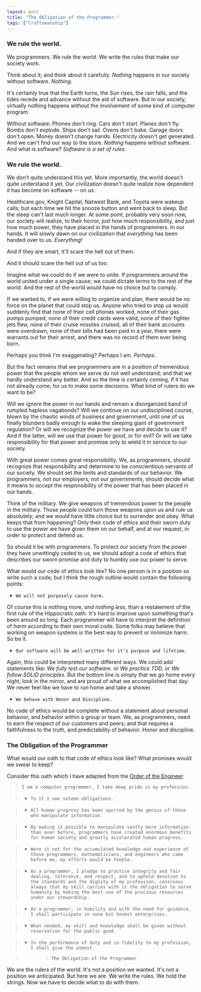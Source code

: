 ```yaml
---
layout: post
title: "The Obligation of the Programmer."
tags: ["Craftsmanship"]
---
```

### We rule the world.  

We programmers.  We rule the world.  We write the rules that make our society work.

Think about it; and think about it carefully.  _Nothing_ happens in our society without software.  _Nothing._  

It's certainly true that the Earth turns, the Sun rises, the rain falls, and the tides recede and advance without the aid of software.  But in our society, virtually nothing happens without the involvement of some kind of computer program. 

Without software: Phones don't ring.  Cars don't start.  Planes don't fly.  Bombs don't explode.  Ships don't sail.  Ovens don't bake.  Garage doors don't open.  Money doesn't change hands.  Electricity doesn't get generated. And we can't find our way to the store.  _Nothing_ happens without software.  And what is software?  _Software is a set of rules_.

### We rule the world.

We don't quite understand this yet.  More importantly, the world doesn't quite understand it yet.  Our civilization doesn't quite realize how dependent it has become on software -- on _us_.  

Healthcare.gov, Knight Capital, Natwest Bank, and Toyota were wakeup calls; but each time we hit the snooze button and went back to sleep.  But the sleep can't last much longer.  At some point, probably very soon now, our society will realize, to their horror, just how much responsibility, and just how much power, they have placed in the hands of programmers.  In our hands.  It will slowly dawn on our civilization that _everything_ has been handed over to us. _Everything!_  

And if they are smart, it'll scare the hell out of them.  

And it should scare the hell out of us too.  

Imagine what we could do if we were to unite.  If programmers around the world united under a single cause; we could dictate terms to the rest of the world.  And the rest of the world would have no choice but to comply.  

If we wanted to, if we were willing to organize and plan, there would be no force on the planet that could stop us.  Anyone who tried to stop us would suddenly find that none of their cell phones worked, none of their gas pumps pumped, none of their credit cards were valid, none of their fighter jets flew, none of their cruise missiles cruised, all of their bank accounts were overdrawn, none of their bills had been paid in a year, there were warrants out for their arrest, and there was no record of them ever being born. 

Perhaps you think I'm exaggerating?  Perhaps I am.  _Perhaps._

But the fact remains that we programmers are in a position of tremendous power that the people whom we serve do not well understand; and that we hardly understand any better.  And so the time is certainly coming, if it has not already come, for us to make some decisions.  What kind of rulers do we want to be?

Will we ignore the power in our hands and remain a disorganized band of rumpled hapless vagabonds?   Will we continue on our undisciplined course,  blown by the chaotic winds of business and government, until one of us finally blunders badly enough to wake the sleeping giant of government regulation?  Or will we recognize the power we have and decide to use it?  And if the latter, will we use that power for good, or for evil?  Or will we take responsibility for that power and promise only to wield it in service to our society.  

With great power comes great responsibility.  We, as programmers, should recognize that responsibility and determine to be conscientious servants of our society.  We should set the limits and standards of our behavior.  We programmers, not our employers, not our governments, should decide what it means to _accept_ the responsibility of the power that has been placed in our hands.

Think of the military.  We give weapons of tremendous power to the people in the military.  Those people could turn those weapons upon us and rule us absolutely; and we would have little choice but to surrender and obey.  What keeps that from happening?  Only their code of ethics and their sworn duty to use the power we have given them on our behalf, and at our request, in order to protect and defend us.  

So should it be with programmers.  To protect our society from the power they have unwittingly ceded to us, we should adopt a code of ethics that describes our sworn promise and duty to humbly use our power to serve.

What would our code of ethics look like?  No one person is in a position so write such a code; but I think the rough outline would contain the following points:

* `We will not purposely cause harm.`

Of course this is nothing more, _and nothing less_, than a restatement of the first rule of the Hippocratic oath.  It's hard to improve upon something that's been around so long. Each programmer will have to interpret the definition of _harm_  according to their own moral code.  Some folks may believe that working on weapon systems is the best way to prevent or minimize harm.  So be it.   

* `Our software will be well-written for it's purpose and lifetime.`

Again, this could be interpreted many different ways.  We could add statements like: _We fully test our software._ or _We practice TDD._ or _We follow SOLID principles._ But the bottom line is simply that we go home every night, look in the mirror, and are proud of what we accomplished that day.  We never feel like we have to run home and take a shower.

* `We behave with Honor and Discipline.`

No code of ethics would be complete without a statement about personal behavior, and behavior within a group or team.  We, as programmers, need to earn the respect of our customers and peers; and that requires a faithfulness to the truth, and predictability of behavior.  Honor and discipline.

### The Obligation of the Programmer

What would our oath to that code of ethics look like?  What promises would we swear to keep?

Consider this oath which I have adapted from the [Order of the Engineer](http://en.wikipedia.org/wiki/Order_of_the_Engineer)
>`I am a computer programmer, I take deep pride in my profession.`

> * `To it I owe solemn obligations.`

> * `All human progress has been spurred by the genius of those who manipulate information.`

> * `By making it possible to manipulate vastly more information than ever before, programmers have created enormous benefits for human society and greatly accelerated human progress.`

> * `Were it not for the accumulated knowledge and experience of those programmers, mathematicians, and engineers who came before me, my efforts would be feeble.`

> * `As a programmer, I pledge to practice integrity and fair dealing, tolerance, and respect, and to uphold devotion to the standards and the dignity of my profession, conscious always that my skill carries with it the obligation to serve humanity by making the best use of the precious resources under our stewardship.`

> * `As a programmer, in humility and with the need for guidance, I shall participate in none but honest enterprises.`

> * `When needed, my skill and knowledge shall be given without reservation for the public good.`

> * `In the performance of duty and in fidelity to my profession, I shall give the utmost.`

>`         - The Obligation of the Programmer`

We are the rulers of the world.  It's not a position we wanted.  It's not a position we anticipated.  But here we are.  We write the rules.  We hold the strings.  Now we have to decide what to do with them.

